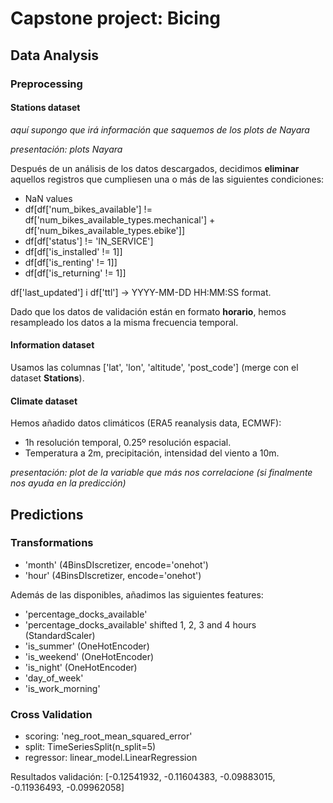 # Capstone project: Bicing
## Data Analysis
### Preprocessing
#### Stations dataset
*aquí supongo que irá información que saquemos de los plots de Nayara*

*presentación: plots Nayara*

Después de un análisis de los datos descargados, decidimos **eliminar** aquellos registros que cumpliesen una o más de las siguientes condiciones:
- NaN values
- df[df['num_bikes_available'] != df['num_bikes_available_types.mechanical'] + df['num_bikes_available_types.ebike']]
- df[df['status'] != 'IN_SERVICE']
- df[df['is_installed' != 1]]
- df[df['is_renting' != 1]]
- df[df['is_returning' != 1]]

df['last_updated'] i df['ttl'] -> YYYY-MM-DD HH:MM:SS format.

Dado que los datos de validación están en formato **horario**, hemos resampleado los datos a la misma frecuencia temporal.

#### Information dataset
Usamos las columnas ['lat', 'lon', 'altitude', 'post_code'] (merge con el dataset **Stations**).

#### Climate dataset 
Hemos añadido datos climáticos (ERA5 reanalysis data, ECMWF):
- 1h resolución temporal, 0.25º resolución espacial.
- Temperatura a 2m, precipitación, intensidad del viento a 10m.

*presentación: plot de la variable que más nos correlacione (si finalmente nos ayuda en la predicción)*

## Predictions
### Transformations
- 'month' (4BinsDIscretizer, encode='onehot')
- 'hour' (4BinsDIscretizer, encode='onehot')

Además de las disponibles, añadimos las siguientes features:
- 'percentage_docks_available'
- 'percentage_docks_available' shifted 1, 2, 3 and 4 hours (StandardScaler)
- 'is_summer' (OneHotEncoder)
- 'is_weekend' (OneHotEncoder)
- 'is_night' (OneHotEncoder)
- 'day_of_week'
- 'is_work_morning'

### Cross Validation
- scoring: 'neg_root_mean_squared_error'
- split: TimeSeriesSplit(n_split=5)
- regressor: linear_model.LinearRegression
  
Resultados validación: [-0.12541932, -0.11604383, -0.09883015, -0.11936493, -0.09962058]


